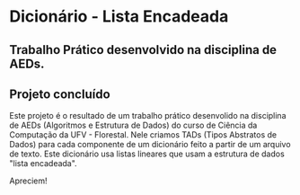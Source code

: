 # Dicionário - Lista Encadeada
## Trabalho Prático desenvolvido na disciplina de AEDs.

## Projeto concluído

Este projeto é o resultado de um trabalho prático desenvolido na disciplina de AEDs (Algoritmos e Estrutura de Dados) do curso de Ciência da Computação da UFV - Florestal. Nele criamos TADs (Tipos Abstratos de Dados) para cada componente de um dicionário feito a partir de um arquivo de texto. Este dicionário usa listas lineares que usam a estrutura de dados "lista encadeada".

Apreciem!

